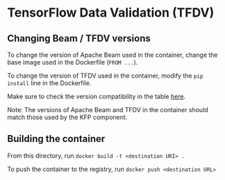 # TensorFlow Data Validation (TFDV)

## Changing Beam / TFDV versions

To change the version of Apache Beam used in the container, change the base image used in the Dockerfile (`FROM ...`).

To change the version of TFDV used in the container, modify the `pip install` line in the Dockerfile.

Make sure to check the version compatibility in the table [here](https://www.tensorflow.org/tfx/data_validation/install#compatible_versions).

Note: The versions of Apache Beam and TFDV in the container should match those used by the KFP component.

## Building the container

From this directory, run `docker build -t <destination URI> .`

To push the container to the registry, run `docker push <destination URL>`

